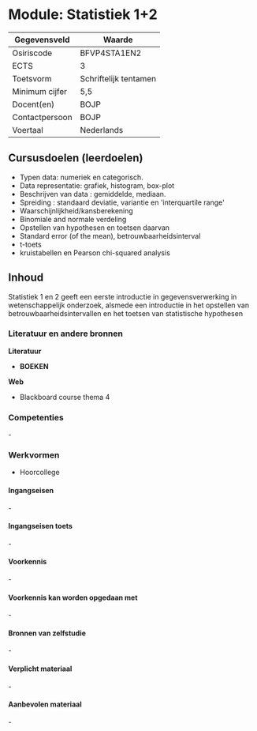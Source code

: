 # Module: Statistiek 1+2

| Gegevensveld  | Waarde |
| ------------- | ------------- |
| Osiriscode  | BFVP4STA1EN2  |
| ECTS  | 3 |
| Toetsvorm  | Schriftelijk tentamen |
| Minimum cijfer  | 5,5 |
| Docent(en)  | BOJP |
| Contactpersoon  | BOJP |
| Voertaal  | Nederlands |

## Cursusdoelen (leerdoelen)

- Typen data: numeriek en categorisch.
- Data representatie: grafiek, histogram, box-plot
- Beschrijven van data : gemiddelde, mediaan.
- Spreiding : standaard deviatie, variantie en 'interquartile range'
- Waarschijnlijkheid/kansberekening
- Binomiale and normale verdeling
- Opstellen van hypothesen en toetsen daarvan
- Standard error (of the mean), betrouwbaarheidsinterval
- t-toets
- kruistabellen en Pearson chi-squared analysis

## Inhoud

Statistiek 1 en 2 geeft een eerste introductie in gegevensverwerking in wetenschappelijk onderzoek, alsmede een introductie in het opstellen van betrouwbaarheidsintervallen en het toetsen van statistische hypothesen


### Literatuur en andere bronnen

**Literatuur**  
- __BOEKEN__

**Web**
- Blackboard course thema 4

### Competenties
\-

### Werkvormen  
- Hoorcollege

#### Ingangseisen 
\- 

#### Ingangseisen toets
\- 

#### Voorkennis
\-

#### Voorkennis kan worden opgedaan met
\-

#### Bronnen van zelfstudie
\-

#### Verplicht materiaal
\-

#### Aanbevolen materiaal
\-

